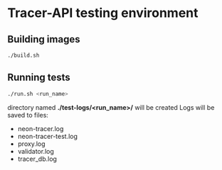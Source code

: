 # Tracer-API testing environment

## Building images
```sh
./build.sh
```

## Running tests
```sh
./run.sh <run_name>
```

directory named **./test-logs/<run_name>/** will be created
Logs will be saved to files:
- neon-tracer.log
- neon-tracer-test.log
- proxy.log
- validator.log
- tracer_db.log


